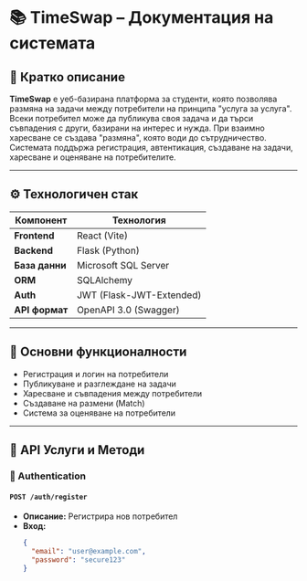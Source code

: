 # 📚 TimeSwap – Документация на системата

## 📝 Кратко описание

**TimeSwap** е уеб-базирана платформа за студенти, която позволява размяна на задачи между потребители на принципа "услуга за услуга". Всеки потребител може да публикува своя задача и да търси съвпадения с други, базирани на интерес и нужда. При взаимно харесване се създава "размяна", която води до сътрудничество. Системата поддържа регистрация, автентикация, създаване на задачи, харесване и оценяване на потребителите.

---

## ⚙️ Технологичен стак

| Компонент       | Технология               |
|-----------------|--------------------------|
| **Frontend**    | React (Vite)             |
| **Backend**     | Flask (Python)           |
| **База данни**  | Microsoft SQL Server     |
| **ORM**         | SQLAlchemy               |
| **Auth**        | JWT (Flask-JWT-Extended) |
| **API формат**  | OpenAPI 3.0 (Swagger)    |

---

## 🎯 Основни функционалности

- Регистрация и логин на потребители
- Публикуване и разглеждане на задачи
- Харесване и съвпадения между потребители
- Създаване на размени (Match)
- Система за оценяване на потребители

---

## 🧪 API Услуги и Методи

### 🔐 Authentication

#### `POST /auth/register`

- **Описание:** Регистрира нов потребител
- **Вход:**
  ```json
  {
    "email": "user@example.com",
    "password": "secure123"
  }
